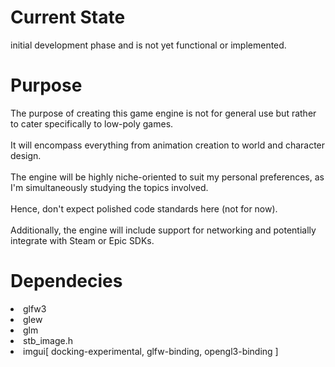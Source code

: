 

<h1>Current State</h1>
<p>initial development phase and is not yet functional or implemented.</p>

<h1>Purpose</h1>
<p>The purpose of creating this game engine is not for general use but rather to cater specifically to low-poly games.
<br/><br/>
It will encompass everything from animation creation to world and character design. 
<br/><br/>
The engine will be highly niche-oriented to suit my personal preferences, as I'm simultaneously studying the topics involved. 
<br/><br/>
Hence, don't expect polished code standards here (not for now). 
<br/><br/>
Additionally, the engine will include support for networking and potentially integrate with Steam or Epic SDKs.</p>

<h1>Dependecies</h1>
<li>glfw3</li>
<li>glew</li>
<li>glm</li>
<li>stb_image.h</li>
<li>imgui[ docking-experimental, glfw-binding, opengl3-binding ]</li>



